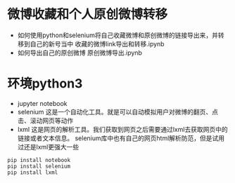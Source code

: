 # 微博收藏和个人原创微博转移

* 如何使用python和selenium将自己收藏微博和原创微博的链接导出来，并转移到自己的新号当中 
收藏的微博link导出和转移.ipynb
* 如何导出自己的原创微博
原创微博导出.ipynb


# 环境python3
* jupyter notebook   
* selenium 这是一个自动化工具。就是可以自动模拟用户对微博的翻页、点击、滚动网页等动作
* lxml 这是网页的解析工具。我们获取到网页之后需要通过lxml去获取网页中的链接或者文本信息。 selenium库中也有自己的网页html解析防范，但是试用过还是lxml更强大一些
```
pip install notebook
pip install selenium
pip install lxml
```
